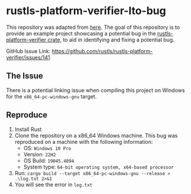 # rustls-platform-verifier-lto-bug

This repository was adapted from [here](https://github.com/Thomas-Avery/test-rustls-platform-verifier). The goal of this repository is to provide an example project showcasing a potential bug in the [rustls-platform-verifier crate](https://github.com/rustls/rustls-platform-verifier), to aid in identifying and fixing a potential bug.

GitHub Issue Link: https://github.com/rustls/rustls-platform-verifier/issues/141

## The Issue

There is a potential linking issue when compiling this project on Windows for the `x86_64-pc-windows-gnu` target.

## Reproduce

1. Install Rust
2. Clone the repository on a x86_64 Windows machine. This bug was reproduced on a machine with the following information:
    - OS: `Windows 10 Pro`
    - Version: `22H2`
    - OS Build: `19045.4894`
    - System type: `64-bit operating system, x64-based processor`
3. Run: `cargo build --target x86_64-pc-windows-gnu --release > .\log.txt 2>&1`
4. You will see the error in `log.txt`
